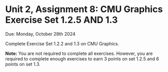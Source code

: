 # Unit 2, Assignment 8: CMU Graphics Exercise Set 1.2.5 AND 1.3
Due: Monday, October 28th 2024

Complete Exercise Set 1.2.2 and 1.3 on CMU Graphics.

**Note:**  You are not required to complete all exercises.  However, you are required to complete enough exercises to earn 3 points on set 1.2.5 and 6 points on set 1.3. 

